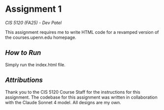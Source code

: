 # Assignment 1
*CIS 5120 (FA25)* - _Dev Patel_

This assignment requires me to write HTML code for a revamped version of the courses.upenn.edu homepage. 

## _How to Run_
Simply run the index.html file.

## _Attributions_
Thank you to the CIS 5120 Course Staff for the instructions for this assignment. The codebase for this assignment was written in collaboration with the Claude Sonnet 4 model. All designs are my own.